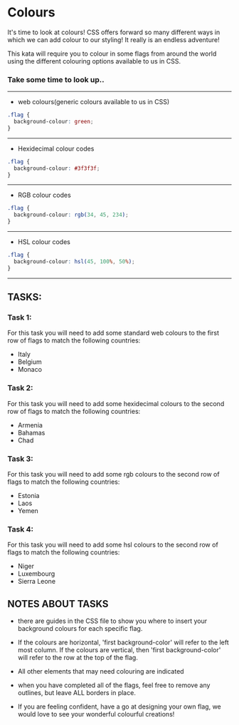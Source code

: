 # Colours

It's time to look at colours! CSS offers forward so many different ways in which we can add colour to our styling! It really is an endless adventure!

This kata will require you to colour in some flags from around the world using the different colouring options available to us in CSS.

### Take some time to look up..

---

- web colours(generic colours available to us in CSS)

```css
.flag {
  background-colour: green;
}
```

---

- Hexidecimal colour codes

```css
.flag {
  background-colour: #3f3f3f;
}
```

---

- RGB colour codes

```css
.flag {
  background-colour: rgb(34, 45, 234);
}
```

---

- HSL colour codes

```css
.flag {
  background-colour: hsl(45, 100%, 50%);
}
```

---

## TASKS:

### Task 1:

For this task you will need to add some standard web colours to the first row of flags to match the following countries:

- Italy
- Belgium
- Monaco

### Task 2:

For this task you will need to add some hexidecimal colours to the second row of flags to match the following countries:

- Armenia
- Bahamas
- Chad

### Task 3:

For this task you will need to add some rgb colours to the second row of flags to match the following countries:

- Estonia
- Laos
- Yemen

### Task 4:

For this task you will need to add some hsl colours to the second row of flags to match the following countries:

- Niger
- Luxembourg
- Sierra Leone

## NOTES ABOUT TASKS

- there are guides in the CSS file to show you where to insert your background colours for each specific flag.

- If the colours are horizontal, 'first background-color' will refer to the left most column. If the colours are vertical, then 'first background-color' will refer to the row at the top of the flag.

- All other elements that may need colouring are indicated

- when you have completed all of the flags, feel free to remove any outlines, but leave ALL borders in place.

- If you are feeling confident, have a go at designing your own flag, we would love to see your wonderful colourful creations!
